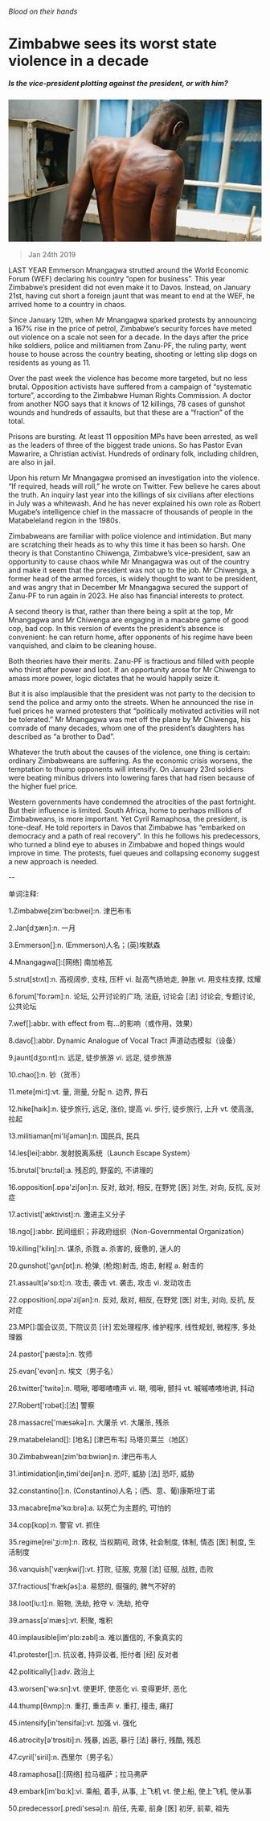 ###### Blood on their hands

# Zimbabwe sees its worst state violence in a decade 

##### Is the vice-president plotting against the president, or with him? 

![image](images/20190126_MAP006_0.jpg) 

> Jan 24th 2019 

 

LAST YEAR Emmerson Mnangagwa strutted around the World Economic Forum (WEF) declaring his country “open for business”. This year Zimbabwe’s president did not even make it to Davos. Instead, on January 21st, having cut short a foreign jaunt that was meant to end at the WEF, he arrived home to a country in chaos. 

Since January 12th, when Mr Mnangagwa sparked protests by announcing a 167% rise in the price of petrol, Zimbabwe’s security forces have meted out violence on a scale not seen for a decade. In the days after the price hike soldiers, police and militiamen from Zanu-PF, the ruling party, went house to house across the country beating, shooting or letting slip dogs on residents as young as 11. 

Over the past week the violence has become more targeted, but no less brutal. Opposition activists have suffered from a campaign of “systematic torture”, according to the Zimbabwe Human Rights Commission. A doctor from another NGO says that it knows of 12 killings, 78 cases of gunshot wounds and hundreds of assaults, but that these are a “fraction” of the total. 

Prisons are bursting. At least 11 opposition MPs have been arrested, as well as the leaders of three of the biggest trade unions. So has Pastor Evan Mawarire, a Christian activist. Hundreds of ordinary folk, including children, are also in jail. 

Upon his return Mr Mnangagwa promised an investigation into the violence. “If required, heads will roll,” he wrote on Twitter. Few believe he cares about the truth. An inquiry last year into the killings of six civilians after elections in July was a whitewash. And he has never explained his own role as Robert Mugabe’s intelligence chief in the massacre of thousands of people in the Matabeleland region in the 1980s. 

Zimbabweans are familiar with police violence and intimidation. But many are scratching their heads as to why this time it has been so harsh. One theory is that Constantino Chiwenga, Zimbabwe’s vice-president, saw an opportunity to cause chaos while Mr Mnangagwa was out of the country and make it seem that the president was not up to the job. Mr Chiwenga, a former head of the armed forces, is widely thought to want to be president, and was angry that in December Mr Mnangagwa secured the support of Zanu-PF to run again in 2023. He also has financial interests to protect. 

A second theory is that, rather than there being a split at the top, Mr Mnangagwa and Mr Chiwenga are engaging in a macabre game of good cop, bad cop. In this version of events the president’s absence is convenient: he can return home, after opponents of his regime have been vanquished, and claim to be cleaning house. 

Both theories have their merits. Zanu-PF is fractious and filled with people who thirst after power and loot. If an opportunity arose for Mr Chiwenga to amass more power, logic dictates that he would happily seize it. 

But it is also implausible that the president was not party to the decision to send the police and army onto the streets. When he announced the rise in fuel prices he warned protesters that “politically motivated activities will not be tolerated.” Mr Mnangagwa was met off the plane by Mr Chiwenga, his comrade of many decades, whom one of the president’s daughters has described as “a brother to Dad”. 

Whatever the truth about the causes of the violence, one thing is certain: ordinary Zimbabweans are suffering. As the economic crisis worsens, the temptation to thump opponents will intensify. On January 23rd soldiers were beating minibus drivers into lowering fares that had risen because of the higher fuel price. 

Western governments have condemned the atrocities of the past fortnight. But their influence is limited. South Africa, home to perhaps millions of Zimbabweans, is more important. Yet Cyril Ramaphosa, the president, is tone-deaf. He told reporters in Davos that Zimbabwe has “embarked on democracy and a path of real recovery”. In this he follows his predecessors, who turned a blind eye to abuses in Zimbabwe and hoped things would improve in time. The protests, fuel queues and collapsing economy suggest a new approach is needed. 

-- 

 单词注释:

1.Zimbabwe[zim'bɑ:bwei]:n. 津巴布韦 

2.Jan[dʒæn]:n. 一月 

3.Emmerson[]:n. (Emmerson)人名；(英)埃默森 

4.Mnangagwa[]:[网络] 南加格瓦 

5.strut[strʌt]:n. 高视阔步, 支柱, 压杆 vi. 趾高气扬地走, 肿胀 vt. 用支柱支撑, 炫耀 

6.forum['fɒ:rәm]:n. 论坛, 公开讨论的广场, 法庭, 讨论会 [法] 讨论会, 专题讨论, 公共论坛 

7.wef[]:abbr. with effect from 有…的影响（或作用，效果） 

8.davo[]:abbr. Dynamic Analogue of Vocal Tract 声道动态模拟（设备） 

9.jaunt[dʒɒ:nt]:n. 远足, 徒步旅游 vi. 远足, 徒步旅游 

10.chao[]:n. 钞（货币） 

11.mete[mi:t]:vt. 量, 测量, 分配 n. 边界, 界石 

12.hike[haik]:n. 徒步旅行, 远足, 涨价, 提高 vi. 步行, 徒步旅行, 上升 vt. 使高涨, 拉起 

13.militiaman[mi'liʃәmәn]:n. 国民兵, 民兵 

14.les[lei]:abbr. 发射脱离系统（Launch Escape System） 

15.brutal['bru:tәl]:a. 残忍的, 野蛮的, 不讲理的 

16.opposition[.ɒpә'ziʃәn]:n. 反对, 敌对, 相反, 在野党 [医] 对生, 对向, 反抗, 反对症 

17.activist['æktivist]:n. 激进主义分子 

18.ngo[]:abbr. 民间组织；非政府组织（Non-Governmental Organization） 

19.killing['kiliŋ]:n. 谋杀, 杀戮 a. 杀害的, 疲惫的, 迷人的 

20.gunshot['gʌnʃɒt]:n. 枪弹, (枪炮)射击, 炮击, 射程 a. 射击的 

21.assault[ә'sɒ:t]:n. 攻击, 袭击 vt. 袭击, 攻击 vi. 发动攻击 

22.opposition[.ɒpә'ziʃәn]:n. 反对, 敌对, 相反, 在野党 [医] 对生, 对向, 反抗, 反对症 

23.MP[]:国会议员, 下院议员 [计] 宏处理程序, 维护程序, 线性规划, 微程序, 多处理器 

24.pastor['pæstә]:n. 牧师 

25.evan['evən]:n. 埃文（男子名） 

26.twitter['twitә]:n. 啁啾, 唧唧喳喳声 vi. 啭, 啁啾, 颤抖 vt. 嘁嘁喳喳地讲, 抖动 

27.Robert['rɔbәt]:[法] 警察 

28.massacre['mæsәkә]:n. 大屠杀 vt. 大屠杀, 残杀 

29.matabeleland[]: [地名] [津巴布韦] 马塔贝莱兰（地区） 

30.Zimbabwean[zim'bɑ:bwiәn]:n. 津巴布韦人 

31.intimidation[in,timi'deiʃәn]:n. 恐吓, 威胁 [法] 恐吓, 威胁 

32.constantino[]:n. (Constantino)人名；(西、意、葡)康斯坦丁诺 

33.macabre[mә'kɑ:brә]:a. 以死亡为主题的, 可怕的 

34.cop[kɒp]:n. 警官 vt. 抓住 

35.regime[rei'ʒi:m]:n. 政权, 当权期间, 政体, 社会制度, 体制, 情态 [医] 制度, 生活制度 

36.vanquish['væŋkwiʃ]:vt. 打败, 征服, 克服 [法] 征服, 战胜, 击败 

37.fractious['frækʃәs]:a. 易怒的, 倔强的, 脾气不好的 

38.loot[lu:t]:n. 赃物, 洗劫, 抢夺 v. 洗劫, 抢夺 

39.amass[ә'mæs]:vt. 积聚, 堆积 

40.implausible[im'plɒ:zәbl]:a. 难以置信的, 不象真实的 

41.protester[]:n. 抗议者, 持异议者, 拒付者 [经] 反对者 

42.politically[]:adv. 政治上 

43.worsen['wә:sn]:vt. 使更坏, 使恶化 vi. 变得更坏, 恶化 

44.thump[θʌmp]:n. 重打, 重击声 v. 重打, 撞击, 痛打 

45.intensify[in'tensifai]:vt. 加强 vi. 强化 

46.atrocity[ә'trɒsiti]:n. 残暴, 凶恶, 暴行 [法] 暴行, 残酷, 残忍 

47.cyril['siril]:n. 西里尔（男子名） 

48.ramaphosa[]:[网络] 拉马福萨；拉马弗萨 

49.embark[im'bɑ:k]:vi. 乘船, 着手, 从事, 上飞机 vt. 使上船, 使上飞机, 使从事 

50.predecessor[.predi'sesә]:n. 前任, 先辈, 前身 [医] 初牙, 前辈, 祖先 

